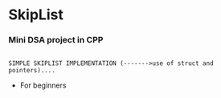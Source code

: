 # SkipList

### Mini DSA project in CPP

```

SIMPLE SKIPLIST IMPLEMENTATION (------->use of struct and pointers)....

```
* For beginners
